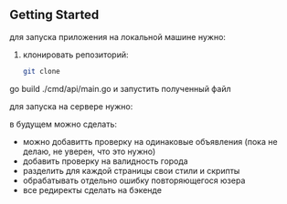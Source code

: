 
## Getting Started

для запуска приложения на локальной машине нужно:

1. клонировать репозиторий:
   ```bash
   git clone 


go build ./cmd/api/main.go
и запустить полученный файл





для запуска на сервере нужно:



в будущем можно сделать:
- можно добавитть проверку на одинаковые объявления (пока не делаю, не уверен, что это нужно)
- добавить проверку на валидность города
- разделить для каждой страницы свои стили и скрипты
- обрабатывать отдельно ошибку повторяющегося юзера
- все редиректы сделать на бэкенде



